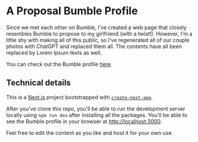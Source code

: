 # A Proposal Bumble Profile

Since we met each other on Bumble, I've created a web page that closely resembles Bumble
to propose to my girlfriend (with a twist!). However, I'm a little shy with making all
of this public, so I've regenerated all of our couple photos with ChatGPT and replaced
them all. The contents have all been replaced by Lorem Ipsum texts as well.

You can check out the Bumble profile [here](https://proposal.thetomputer.com).

## Technical details

This is a [Next.js](https://nextjs.org) project bootstrapped with [`create-next-app`](https://nextjs.org/docs/app/api-reference/cli/create-next-app).

After you've clone this repo, you'll be able to run the development server locally using `npm run dev` after installing all the packages. You'll be able to see the Bumble profile in your browser at [http://localhost:3000](http://localhost:3000).

Feel free to edit the content as you like and host it for your own use.
